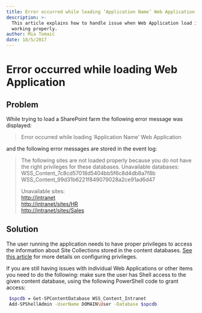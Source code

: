 ```yaml
---
title: Error occurred while loading ‘Application Name’ Web Application
description: >-
  This article explains how to handle issue when Web Application load is not
  working properly.
author: Mia Tomaić
date: 18/5/2017
---
```


# Error occurred while loading Web Application

## Problem

While trying to load a SharePoint farm the following error message was displayed:

> Error occurred while loading ‘Application Name’ Web Application

and the following error messages are stored in the event log:

> The following sites are not loaded properly because you do not have the right privileges for these databases. Unavailable databases:  
> WSS\_Content\_7c8cd57018d5404bb5f6c8d4db8a7f8b  
> WSS\_Content\_99d31b6221f849079028a2ce91ad6d47
>
> Unavailable sites:  
> [http://intranet](http://intranet)  
> [http://intranet/sites/HR](http://intranet/sites/HR)  
> [http://intranet/sites/Sales](http://intranet/sites/Sales)

## Solution

The user running the application needs to have proper privileges to access the information about Site Collections stored in the content databases. [See this article](../../requirements/user-permission-requirements.md) for more details on configuring privileges.

If you are still having issues with individual Web Applications or other items you need to do the following: make sure the user has Shell access to the given content database, using the following PowerShell code to grant access:

```bash
 $spcdb = Get-SPContentDatabase WSS_Content_Intranet
 Add-SPShellAdmin -UserName DOMAIN\User -Database $spcdb
```

